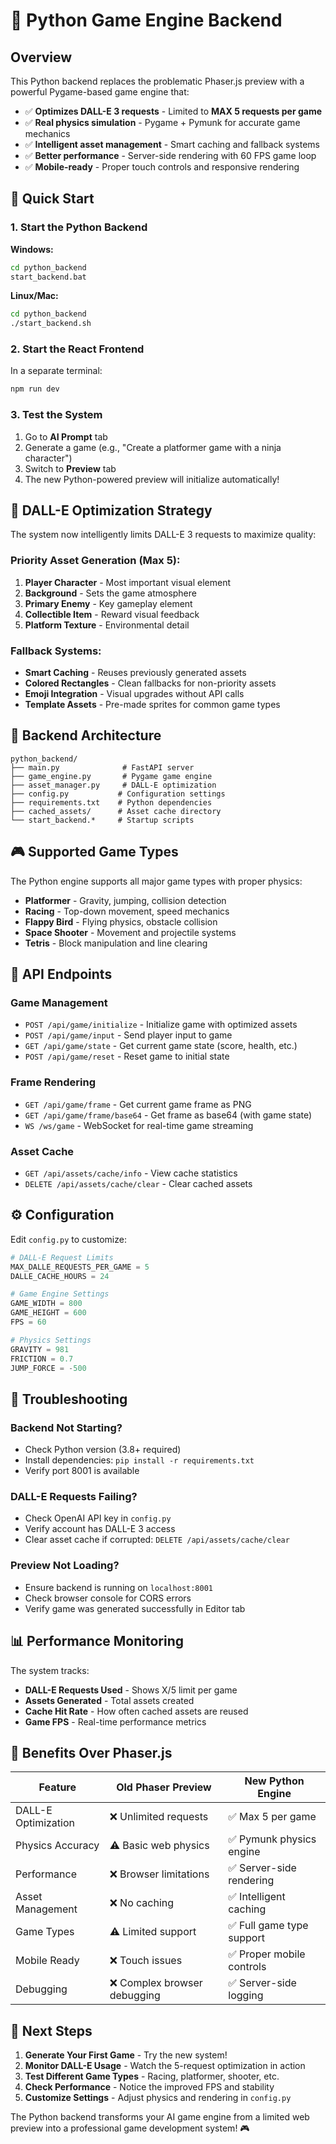 # 🐍 Python Game Engine Backend

## Overview

This Python backend replaces the problematic Phaser.js preview with a powerful Pygame-based game engine that:

- ✅ **Optimizes DALL-E 3 requests** - Limited to **MAX 5 requests per game**
- ✅ **Real physics simulation** - Pygame + Pymunk for accurate game mechanics  
- ✅ **Intelligent asset management** - Smart caching and fallback systems
- ✅ **Better performance** - Server-side rendering with 60 FPS game loop
- ✅ **Mobile-ready** - Proper touch controls and responsive rendering

## 🚀 Quick Start

### 1. Start the Python Backend

**Windows:**
```bash
cd python_backend
start_backend.bat
```

**Linux/Mac:**
```bash
cd python_backend
./start_backend.sh
```

### 2. Start the React Frontend

In a separate terminal:
```bash
npm run dev
```

### 3. Test the System

1. Go to **AI Prompt** tab
2. Generate a game (e.g., "Create a platformer game with a ninja character")
3. Switch to **Preview** tab
4. The new Python-powered preview will initialize automatically!

## 🎨 DALL-E Optimization Strategy

The system now intelligently limits DALL-E 3 requests to maximize quality:

### Priority Asset Generation (Max 5):
1. **Player Character** - Most important visual element
2. **Background** - Sets the game atmosphere  
3. **Primary Enemy** - Key gameplay element
4. **Collectible Item** - Reward visual feedback
5. **Platform Texture** - Environmental detail

### Fallback Systems:
- **Smart Caching** - Reuses previously generated assets
- **Colored Rectangles** - Clean fallbacks for non-priority assets
- **Emoji Integration** - Visual upgrades without API calls
- **Template Assets** - Pre-made sprites for common game types

## 🔧 Backend Architecture

```
python_backend/
├── main.py              # FastAPI server
├── game_engine.py       # Pygame game engine
├── asset_manager.py     # DALL-E optimization 
├── config.py           # Configuration settings
├── requirements.txt    # Python dependencies
├── cached_assets/      # Asset cache directory
└── start_backend.*     # Startup scripts
```

## 🎮 Supported Game Types

The Python engine supports all major game types with proper physics:

- **Platformer** - Gravity, jumping, collision detection
- **Racing** - Top-down movement, speed mechanics  
- **Flappy Bird** - Flying physics, obstacle collision
- **Space Shooter** - Movement and projectile systems
- **Tetris** - Block manipulation and line clearing

## 📡 API Endpoints

### Game Management
- `POST /api/game/initialize` - Initialize game with optimized assets
- `POST /api/game/input` - Send player input to game
- `GET /api/game/state` - Get current game state (score, health, etc.)
- `POST /api/game/reset` - Reset game to initial state

### Frame Rendering  
- `GET /api/game/frame` - Get current game frame as PNG
- `GET /api/game/frame/base64` - Get frame as base64 (with game state)
- `WS /ws/game` - WebSocket for real-time game streaming

### Asset Cache
- `GET /api/assets/cache/info` - View cache statistics
- `DELETE /api/assets/cache/clear` - Clear cached assets

## ⚙️ Configuration

Edit `config.py` to customize:

```python
# DALL-E Request Limits
MAX_DALLE_REQUESTS_PER_GAME = 5
DALLE_CACHE_HOURS = 24

# Game Engine Settings
GAME_WIDTH = 800
GAME_HEIGHT = 600
FPS = 60

# Physics Settings
GRAVITY = 981
FRICTION = 0.7
JUMP_FORCE = -500
```

## 🐛 Troubleshooting

### Backend Not Starting?
- Check Python version (3.8+ required)
- Install dependencies: `pip install -r requirements.txt`
- Verify port 8001 is available

### DALL-E Requests Failing?
- Check OpenAI API key in `config.py`
- Verify account has DALL-E 3 access
- Clear asset cache if corrupted: `DELETE /api/assets/cache/clear`

### Preview Not Loading?
- Ensure backend is running on `localhost:8001`
- Check browser console for CORS errors
- Verify game was generated successfully in Editor tab

## 📊 Performance Monitoring

The system tracks:
- **DALL-E Requests Used** - Shows X/5 limit per game
- **Assets Generated** - Total assets created
- **Cache Hit Rate** - How often cached assets are reused
- **Game FPS** - Real-time performance metrics

## 🎯 Benefits Over Phaser.js

| Feature | Old Phaser Preview | New Python Engine |
|---------|-------------------|-------------------|
| DALL-E Optimization | ❌ Unlimited requests | ✅ Max 5 per game |
| Physics Accuracy | ⚠️ Basic web physics | ✅ Pymunk physics engine |
| Performance | ❌ Browser limitations | ✅ Server-side rendering |
| Asset Management | ❌ No caching | ✅ Intelligent caching |
| Game Types | ⚠️ Limited support | ✅ Full game type support |
| Mobile Ready | ❌ Touch issues | ✅ Proper mobile controls |
| Debugging | ❌ Complex browser debugging | ✅ Server-side logging |

## 🚀 Next Steps

1. **Generate Your First Game** - Try the new system!
2. **Monitor DALL-E Usage** - Watch the 5-request optimization in action
3. **Test Different Game Types** - Racing, platformer, shooter, etc.
4. **Check Performance** - Notice the improved FPS and stability
5. **Customize Settings** - Adjust physics and rendering in `config.py`

The Python backend transforms your AI game engine from a limited web preview into a professional game development system! 🎮